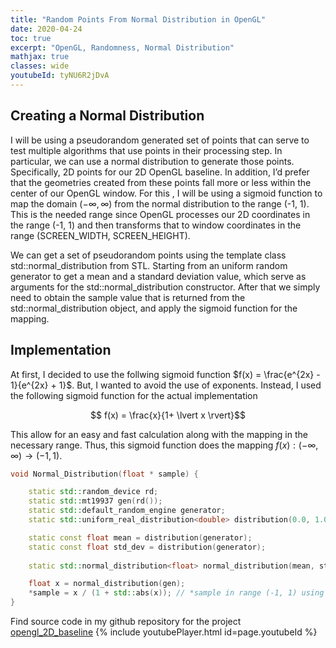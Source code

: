 ```yaml
---
title: "Random Points From Normal Distribution in OpenGL"
date: 2020-04-24
toc: true
excerpt: "OpenGL, Randomness, Normal Distribution"
mathjax: true
classes: wide	
youtubeId: tyNU6R2jDvA
---
```



## Creating a Normal Distribution


I will be using a pseudorandom generated set of points that can serve to test multiple algorithms that use points in their processing step. In particular, we can use a normal distribution to generate those points. Specifically, 2D points for our 2D OpenGL baseline. In addition,  I’d prefer that the geometries created from these points fall more or less within the center of our OpenGL window. For this , I will be using a sigmoid function to map the domain $(-\infty, \infty)$ from the normal distribution to the range (-1, 1). This is the needed range since OpenGL processes our 2D coordinates in the range (-1, 1) and then transforms that to window coordinates in the range (SCREEN_WIDTH, SCREEN_HEIGHT).

We can get a set of pseudorandom points using the template class std::normal_distribution from STL. Starting from an uniform random generator to get a mean and a standard deviation value, which serve as arguments for the std::normal_distribution constructor. After that we simply need to obtain the sample value that is returned from the std::normal_distribution object, and apply the sigmoid function for the mapping.   


## Implementation

At first, I decided to use the follwing sigmoid function $f(x) =  \frac{e^{2x} - 1}{e^{2x} + 1}$.
But, I wanted to avoid the use of exponents. Instead, I used the following sigmoid function for the
actual implementation 

$$ f(x) = \frac{x}{1+ \lvert x \rvert}$$

This allow for an easy and fast calculation along with the mapping in the necessary range. Thus, 
this sigmoid function does the mapping $f(x) : (-\infty, \infty) \to (-1, 1)$.

```c++
void Normal_Distribution(float * sample) {

    static std::random_device rd;
    static std::mt19937 gen(rd());                                         // Mersenne twister PRNG
    static std::default_random_engine generator;
    static std::uniform_real_distribution<double> distribution(0.0, 1.0);

    static const float mean = distribution(generator);
    static const float std_dev = distribution(generator);
                                            
    static std::normal_distribution<float> normal_distribution(mean, std_dev); // instance of class std::normal_distribution with specific mean and stddev

    float x = normal_distribution(gen);
    *sample = x / (1 + std::abs(x)); // *sample in range (-1, 1) using sigmoid function
}
```
Find source code in my github repository for the project [opengl_2D_baseline](https://github.com/jmieses/opengl_2D_gui)
{% include youtubePlayer.html id=page.youtubeId %}
